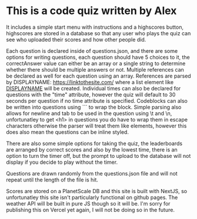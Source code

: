 # This is a code quiz written by Alex

It includes a simple start menu with instructions and a highscores button, highscores are stored in a database so that any user who plays the quiz can see who uploaded their scores and how other people did.

Each question is declared inside of questions.json, and there are some options for writing questions, each question should have 5 choices to it, the correctAnswer value can either be an array or a single string to determine whether there should be multiple answers or not. Multiple references can be declared as well for each question using an array. References are parsed by DISPLAYNAME: https://linktothesite.com/ where a list element like <a href="https://linktothesite.com/">DISPLAYNAME</a> will be created. Individual times can also be declared for questions with the "time" attribute, however the quiz will default to 30 seconds per question if no time attribute is specified. Codeblocks can also be written into questions using ``` to wrap the block. Simple parsing also allows for newline and tab to be used in the question using \t and \n, unfortunatley to get &lt;h1&gt; in questions you do have to wrap them in escape characters otherwise the parser will treat them like elements, however this does also mean the questions can be inline styled.

There are also some simple options for taking the quiz, the leaderboards are arranged by correct scores and also by the lowest time, there is an option to turn the timer off, but the prompt to upload to the database will not display if you decide to play without the timer.

Questions are drawn randomly from the questions.json file and will not repeat until the length of the file is hit.

Scores are stored on a PlanetScale DB and this site is built with NextJS, so unfortunatley this site isn't particularly functional on github pages. The weather API will be built in pure JS though so it will be. I'm sorry for publishing this on Vercel yet again, I will not be doing so in the future.
